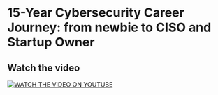 # 15-Year Cybersecurity Career Journey: from newbie to CISO and Startup Owner


## Watch the video

[![WATCH THE VIDEO ON YOUTUBE](https://img.youtube.com/vi/HKVp5g_ohwo/2.jpg)](https://www.youtube.com/watch?v=HKVp5g_ohwo)






